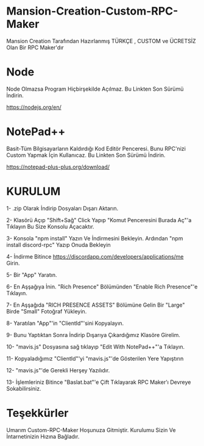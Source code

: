 # Mansion-Creation-Custom-RPC-Maker
Mansion Creation Tarafından Hazırlanmış TÜRKÇE , CUSTOM ve ÜCRETSİZ Olan Bir RPC Maker'dır

# Node
Node Olmazsa Program Hiçbirşekilde Açılmaz. Bu Linkten Son Sürümü İndirin.

https://nodejs.org/en/

# NotePad++
Basit-Tüm Bilgisayarların Kaldırdığı Kod Editör Penceresi. Bunu RPC'nizi Custom Yapmak İçin Kullanıcaz. 
Bu Linkten Son Sürümü İndirin.

https://notepad-plus-plus.org/download/


# KURULUM
1- .zip Olarak İndirip Dosyaları Dışarı Aktarın.

2- Klasörü Açıp "Shift+Sağ" Click Yapıp "Komut Penceresini Burada Aç"'a Tıklayın Bu Size Konsolu Açacaktır.

3- Konsola "npm install"  Yazın Ve İndirmesini Bekleyin. Ardından "npm install discord-rpc" Yazıp Onuda Bekleyin

4- İndirme Bitince https://discordapp.com/developers/applications/me Girin.

5- Bir "App" Yaratın.

6- En Aşşağıya İnin. "Rich Presence" Bölümünden "Enable Rich Presence"'e Tıklayın.

7- En Aşşağıda "RICH PRESENCE ASSETS" Bölümüne Gelin Bir "Large" Birde "Small" Fotoğraf Yükleyin.

8- Yaratılan "App"'in "ClientId"'sini Kopyalayın.

9- Bunu Yaptıktan Sonra İndirip Dışarıya Çıkardığımız Klasöre Girelim. 

10- "mavis.js" Dosyasına sağ tıklayıp "Edit With NotePad++"'a Tıklayın.

11- Kopyaladığımız "ClientId"'yi "mavis.js"'de Gösterilen Yere Yapıştırın

12- "mavis.js"'de Gerekli Herşey Yazılıdır. 

13- İşlemleriniz Bitince "Baslat.bat"'e Çift Tıklayarak RPC Maker'ı Devreye Sokabilirsiniz.

# Teşekkürler

Umarım Custom-RPC-Maker Hoşunuza Gitmiştir. Kurulumu Sizin Ve İntarnetinizin Hızına Bağladır.
